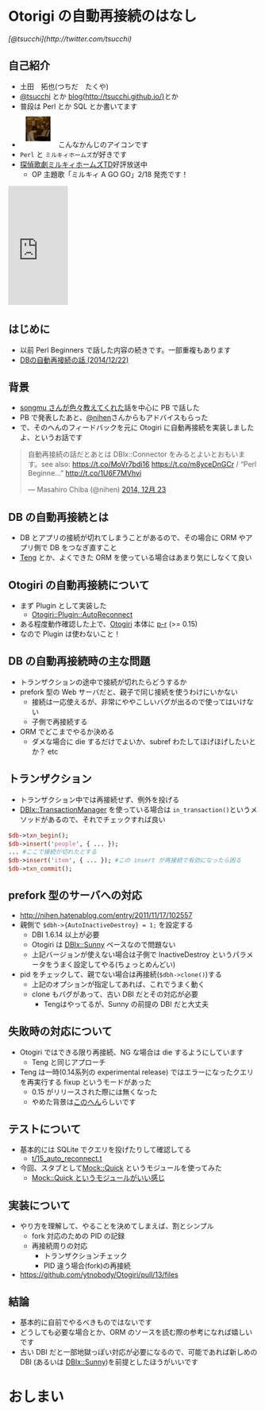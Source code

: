 Otorigi の自動再接続のはなし
==========

<address>[@tsucchi](http://twitter.com/tsucchi)</address>


自己紹介
---
+ 土田　拓也(つちだ　たくや)
+ [@tsucchi](http://twitter.com/tsucchi) とか [blog(http://tsucchi.github.io/)](http://tsucchi.github.io/)とか
+ 普段は Perl とか SQL とか書いてます
+ <img src="./icon.jpeg"> こんなかんじのアイコンです
+ `Perl` と `ミルキィホームズ`が好きです
+ [探偵歌劇ミルキィホームズTD](http://milky-holmes-anime.com/)好評放送中
    + OP 主題歌「ミルキィ A GO GO」2/18 発売です！

<iframe src="http://rcm-fe.amazon-adsystem.com/e/cm?t=tsucchisblog-22&o=9&p=8&l=as1&asins=B00QMBU96Q&ref=qf_sp_asin_til&fc1=000000&IS2=1&lt1=_blank&m=amazon&lc1=0000FF&bc1=000000&bg1=FFFFFF&f=ifr" style="width:120px;height:240px;" scrolling="no" marginwidth="0" marginheight="0" frameborder="0"></iframe>


はじめに
---
+ 以前 Perl Beginners で話した内容の続きです。一部重複もあります
+ [DBの自動再接続の話 (2014/12/22)](http://tsucchi.github.io/slides/pb/2014-12-22-auto_reconnect/#/title)

背景
---
+ [songmu さんが色々教えてくれた](http://yancha.hachiojipm.org:3000/quot?id=401835,401836,401837,401838,401839,401840,401841,401842,401843,401844,401845,401846,401847,401848,401849,401850,401851,401852,401853,401854,401855,401856,401857,401858,401859,401860,401861,401862,401863,401864,401865,401866,401868,401870,401871,401872,401873,401874,401875,401876,401877,401878,401879,401880)話を中心に PB で話した
+ PB で発表したあと、[@nihen](https://twitter.com/nihen)さんからもアドバイスもらった
+ で、そのへんのフィードバックを元に Otogiri に自動再接続を実装しましたよ、というお話です

<blockquote class="twitter-tweet" lang="ja"><p>自動再接続の話だとあとは DBIx::Connector をみるとよいとおもいます。see also: <a href="https://t.co/MoVr7bdi16">https://t.co/MoVr7bdi16</a> <a href="https://t.co/m8yceDnGCr">https://t.co/m8yceDnGCr</a> / “Perl Beginne…” <a href="http://t.co/1U6F7MVhvi">http://t.co/1U6F7MVhvi</a></p>&mdash; Masahiro Chiba (@nihen) <a href="https://twitter.com/nihen/status/547369141636575233">2014, 12月 23</a></blockquote>
<script async src="http://platform.twitter.com/widgets.js" charset="utf-8"></script>

DB の自動再接続とは
---
+ DB とアプリの接続が切れてしまうことがあるので、その場合に ORM やアプリ側で DB をつなぎ直すこと
+ [Teng](http://search.cpan.org/dist/Teng/) とか、よくできた ORM を使っている場合はあまり気にしなくて良い

Otogiri の自動再接続について
---
+ まず Plugin として実装した
    + [Otogiri::Plugin::AutoReconnect](https://github.com/tsucchi/p5-Otogiri-Plugin-AutoReconnect)
+ ある程度動作確認した上で、[Otogiri](http://search.cpan.org/dist/Otogiri/) 本体に [p-r](https://github.com/ytnobody/Otogiri/pull/13) (>= 0.15)
+ なので Plugin は使わないこと！


DB の自動再接続時の主な問題
---
+ トランザクションの途中で接続が切れたらどうするか
+ prefork 型の Web サーバだと、親子で同じ接続を使うわけにいかない
    + 接続は一応使えるが、非常にややこしいバグが出るので使ってはいけない
	+ 子側で再接続する
+ ORM でどこまでやるか決める
    + ダメな場合に die するだけでよいか、subref わたしてほげほげしたいとか？ etc

トランザクション
---
+ トランザクション中では再接続せず、例外を投げる
+ [DBIx::TransactionManager](http://search.cpan.org/dist/DBIx-TransactionManager/) を使っている場合は `in_transaction()`というメソッドがあるので、それでチェックすれば良い

```perl
$db->txn_begin();
$db->insert('people', { ... });
... #ここで接続が切れたとする
$db->insert('item', { ... }); #この insert が再接続で有効になったら困る
$db->txn_commit();
```

prefork 型のサーバへの対応
--
+ http://nihen.hatenablog.com/entry/2011/11/17/102557
+ 親側で `$dbh->{AutoInactiveDestroy} = 1;` を設定する
    + DBI 1.6.14 以上が必要
	+ Otogiri は [DBIx::Sunny](http://search.cpan.org/dist/DBIx-Sunny/) ベースなので問題ない
	+ 上記バージョンが使えない場合は子側で InactiveDestroy というパラメータをうまく設定してやる(ちょっとめんどい)
+ pid をチェックして、親でない場合は再接続(`$dbh->clone()`)する
    + 上記のオプションが指定してあれば、これでうまく動く
    + clone もバグがあって、古い DBI だとその対応が必要
	    + Tengはやってるが、Sunny の前提の DBI だと大丈夫

失敗時の対応について
---
+ Otogiri ではできる限り再接続、NG な場合は die するようにしています
    + Teng と同じアプローチ
+ Teng は一時(0.14系列の experimental release) ではエラーになったクエリを再実行する fixup というモードがあった
    + 0.15 がリリースされた際には無くなった
    + やめた背景は[このへん](https://github.com/nekokak/p5-Teng/issues/66)らしいです

テストについて
---
+ 基本的には SQLite でクエリを投げたりして確認してる
    + [t/15_auto_reconnect.t](https://github.com/ytnobody/Otogiri/blob/master/t/15_auto_reconnect.t)
+ 今回、スタブとして[Mock::Quick](http://search.cpan.org/dist/Mock-Quick/) というモジュールを使ってみた
    + [Mock::Quick というモジュールがいい感じ](http://tsucchi.github.io/perl/2015/01/11/mock-quick/)


実装について
---
+ やり方を理解して、やることを決めてしまえば、割とシンプル
    + fork 対応のための PID の記録
	+ 再接続周りの対応
        + トランザクションチェック
		+ PID 違う場合(fork)の再接続
+ https://github.com/ytnobody/Otogiri/pull/13/files

結論
---
+ 基本的に自前でやるべきものではないです
+ どうしても必要な場合とか、ORM のソースを読む際の参考になれば嬉しいです
+ 古い DBI だと一部地獄っぽい対応が必要になるので、可能であれば新しめの DBI (あるいは [DBIx::Sunny](http://search.cpan.org/dist/DBIx-Sunny/))を前提としたほうがいいです


おしまい
===


